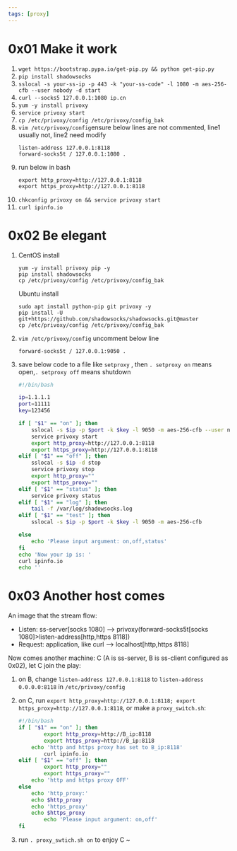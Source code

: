 ```yaml
---
tags: [proxy]
---
```




# 0x01 Make it work
1. `wget https://bootstrap.pypa.io/get-pip.py && python get-pip.py`
1. `pip install shadowsocks`
1. `sslocal -s your-ss-ip -p 443 -k "your-ss-code" -l 1080 -m aes-256-cfb --user nobody -d start`
1. `curl --socks5 127.0.0.1:1080 ip.cn` 
1. `yum -y install privoxy`
1. `service privoxy start`
1. `cp /etc/privoxy/config /etc/privoxy/config_bak`
1. `vim /etc/privoxy/config`ensure below lines are not commented, line1 usually not, line2 need modify
	```
	listen-address 127.0.0.1:8118 
	forward-socks5t / 127.0.0.1:1080 . 
	```
1. run below in bash
	```
	export http_proxy=http://127.0.0.1:8118
	export https_proxy=http://127.0.0.1:8118
	```
1. `chkconfig privoxy on && service privoxy start`
1. `curl ipinfo.io` 

# 0x02 Be elegant

1. CentOS install
	```
	yum -y install privoxy pip -y
	pip install shadowsocks
	cp /etc/privoxy/config /etc/privoxy/config_bak
	```
	Ubuntu install
	```
	sudo apt install python-pip git privoxy -y
	pip install -U git+https://github.com/shadowsocks/shadowsocks.git@master
	cp /etc/privoxy/config /etc/privoxy/config_bak
	```
	
1. `vim /etc/privoxy/config` uncomment below line   
	```
	forward-socks5t / 127.0.0.1:9050 . 
	```

1. save below code to a file like `setproxy` , then `. setproxy on` means open,`. setproxy off` means shutdown   
	``` sh
	#!/bin/bash

	ip=1.1.1.1
	port=11111
	key=123456

	if [ "$1" == "on" ]; then
		sslocal -s $ip -p $port -k $key -l 9050 -m aes-256-cfb --user nobody -d start
		service privoxy start
		export http_proxy=http://127.0.0.1:8118
		export https_proxy=http://127.0.0.1:8118
	elif [ "$1" == "off" ]; then
		sslocal -s $ip -d stop
		service privoxy stop
		export http_proxy=""
		export https_proxy=""
	elif [ "$1" == "status" ]; then
		service privoxy status
	elif [ "$1" == "log" ]; then
		tail -f /var/log/shadowsocks.log
	elif [ "$1" == "test" ]; then
		sslocal -s $ip -p $port -k $key -l 9050 -m aes-256-cfb

	else
		echo 'Please input argument: on,off,status'
	fi
	echo 'Now your ip is: '
	curl ipinfo.io
	echo ''
	```








# 0x03 Another host comes
An image that the stream flow:  
- Listen: ss-server[socks 1080] --> privoxy(forward-socks5t[socks 1080]>listen-address[http,https 8118])
- Request: application, like curl --> localhost[http,https 8118]  

Now comes another machine: C (A is ss-server, B is ss-client configured as 0x02), let C join the play:

1. on B, change `listen-address 127.0.0.1:8118` to `listen-address 0.0.0.0:8118` in `/etc/privoxy/config`
2. on C, run `export http_proxy=http://127.0.0.1:8118; export https_proxy=http://127.0.0.1:8118`, or make a `proxy_switch.sh`:
	``` sh
	#!/bin/bash
	if [ "$1" == "on" ]; then
	        export http_proxy=http://B_ip:8118
	        export https_proxy=http://B_ip:8118
		echo 'http and https proxy has set to B_ip:8118'
	        curl ipinfo.io
	elif [ "$1" == "off" ]; then
	        export http_proxy=""
	        export https_proxy=""
		echo 'http and https proxy OFF'
	else
		echo 'http_proxy:'
		echo $http_proxy
		echo 'https_proxy'
		echo $https_proxy
	        echo 'Please input argument: on,off'
	fi
	
	```
	
3. run `. proxy_swtich.sh on` to enjoy C ~





